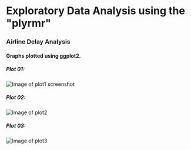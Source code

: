 # Exploratory Data Analysis using the "plyrmr"

### Airline Delay Analysis

#### Graphs plotted using ggplot2.

##### _Plot 01:_

![Image of plot1 screenshot](https://lo8zmg-dm2305.files.1drv.com/y4mp8zXjFaaKygRwMtbXnhZc7WO1zUyxGmC8jq6HSsHPAlEa76ZnMMC-LVkjDS3suN4-vFG4yzfTds3xUZmlXRPD3zj9cHrHVzrcY0rcaX_0qXWPoFFBChClJ2d5g7KhySK_4uW_UjLghBU3odQBKc5Vr46cv0XDAZqkvS-K54D6GgQKhT9mz-lqTjP5_Re2NBsUX0TGnnCWSKRNab1kyVimw?width=1344&height=960&cropmode=none)

##### _Plot 02:_

![Image of plot2](https://lo8xmg-dm2305.files.1drv.com/y4mZoVdSuRHY3TmXOoXpkIIBpcWjIA8SIno-wOS41HfiGPi9sLL3cPjL4cCzHVArw_YDUyrcn6IvEzHBMgnuUcnDP-QzwlM9lWGAv1Wf91nvzzXOH4eWVXTcHSa6TUEWSAysGQYekpVG09xxUtDQEa8oiMLqTFsDdlXCZtdHDalmMJht-7llRcoUqd0D0hpeQrugPuRHQjzRBcaCqsagVdJ3g?width=1344&height=960&cropmode=none)

##### _Plot 03:_

![Image of plot3](https://lo8amg-dm2305.files.1drv.com/y4m1_y7ruDZvYu02WbDmAz3G_2fK_uP0S--wbaPv_TdkLfgLpEB2sEpuFEtUyEXK8Z4EvD2PMPF0ux4x0EYW19ShNt9sElhRzyETm-3sAiTE_MT2gxCSWvtFWb_RWUe_bAPnk29h7ClAo-q2fFAnLBSj1ZkM24i-X3ncW-GkUWDsz_UEYYJU4bjRvvqHMfBOWCXkozNH09Xnx69ceWZGpUSlA?width=1344&height=960&cropmode=none)